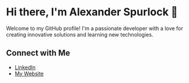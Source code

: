 # Hi there, I'm Alexander Spurlock 👋

Welcome to my GitHub profile! I'm a passionate developer with a love for creating innovative solutions and learning new technologies.

## Connect with Me

- [LinkedIn](https://linkedin.com/in/alexanderspurlock)
- [My Website](https://alexanderspurlock.com)
